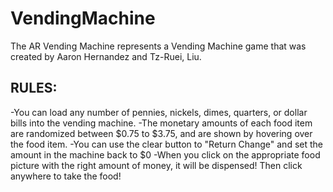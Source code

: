 # VendingMachine

The AR Vending Machine represents a Vending Machine game that was created by Aaron Hernandez and Tz-Ruei, Liu. 

RULES:
------------------------------------------------------------------------------------------------------------------------------------------
-You can load any number of pennies, nickels, dimes, quarters, or dollar bills into the vending machine. 
-The monetary amounts of each food item are randomized between $0.75 to $3.75, and are shown by hovering over the food item.
-You can use the clear button to "Return Change" and set the amount in the machine back to $0
-When you click on the appropriate food picture with the right amount of money, it will be dispensed! Then click anywhere to take the food!

